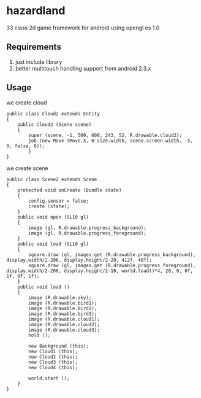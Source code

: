 hazardland
================

33 class 2d game framework for android using opengl es 1.0


Requirements
------------

1. just include library
2. better multitouch handling support from android 2.3.x

Usage
-----
we create cloud

    public class Cloud2 extends Entity
    {
        public Cloud2 (Scene scene)
        {
            super (scene, -1, 500, 600, 243, 52, R.drawable.cloud2);
            job (new Move (Move.X, 0-size.width, scene.screen.width, -5, 0, false, 0));
            }
    }

we create scene
    
    public class Scene2 extends Scene
    {
        protected void onCreate (Bundle state)
        {
            config.sensor = false;
            create (state);
        }
        public void open (GL10 gl)
        {
            image (gl, R.drawable.progress_background);
            image (gl, R.drawable.progress_foreground);
        }
        public void load (GL10 gl)
        {
            square.draw (gl, images.get (R.drawable.progress_background), display.width/2-206, display.height/2-20, 412f, 40f);
            square.draw (gl, images.get (R.drawable.progress_foreground), display.width/2-200, display.height/2-10, world.load()*4, 20, 0, 0f, 1f, 0f, 1f);     
        }
        public void load ()
        {
            image (R.drawable.sky);
            image (R.drawable.bird1);
            image (R.drawable.bird2);
            image (R.drawable.bird3);
            image (R.drawable.cloud1);
            image (R.drawable.cloud2);
            image (R.drawable.cloud3);
            hold ();
            
            new Background (this);
            new Cloud1 (this);
            new Cloud2 (this);
            new Cloud3 (this);
            new Cloud4 (this);
    
            world.start ();
        }
    } 